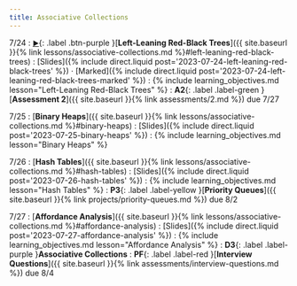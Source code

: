 ```yaml
---
title: Associative Collections
---
```


7/24
: [**<small>▶</small>**](https://podcast.ucsd.edu/watch/s123/dsc30_a00/9){: .label .btn-purple }[**Left-Leaning Red-Black Trees**]({{ site.baseurl }}{% link lessons/associative-collections.md %}#left-leaning-red-black-trees)
  : [Slides]({% include direct.liquid post='2023-07-24-left-leaning-red-black-trees' %}) &middot;
    [Marked]({% include direct.liquid post='2023-07-24-left-leaning-red-black-trees-marked' %})
: {% include learning_objectives.md lesson="Left-Leaning Red-Black Trees" %}
: **A2**{: .label .label-green }[**Assessment 2**]({{ site.baseurl }}{% link assessments/2.md %}) due 7/27

7/25
: [**Binary Heaps**]({{ site.baseurl }}{% link lessons/associative-collections.md %}#binary-heaps)
  : [Slides]({% include direct.liquid post='2023-07-25-binary-heaps' %})
: {% include learning_objectives.md lesson="Binary Heaps" %}

7/26
: [**Hash Tables**]({{ site.baseurl }}{% link lessons/associative-collections.md %}#hash-tables)
  : [Slides]({% include direct.liquid post='2023-07-26-hash-tables' %})
: {% include learning_objectives.md lesson="Hash Tables" %}
: **P3**{: .label .label-yellow }[**Priority Queues**]({{ site.baseurl }}{% link projects/priority-queues.md %}) due 8/2

7/27
: [**Affordance Analysis**]({{ site.baseurl }}{% link lessons/associative-collections.md %}#affordance-analysis)
  : [Slides]({% include direct.liquid post='2023-07-27-affordance-analysis' %})
: {% include learning_objectives.md lesson="Affordance Analysis" %}
: **D3**{: .label .label-purple }**Associative Collections**
: **PF**{: .label .label-red }[**Interview Questions**]({{ site.baseurl }}{% link assessments/interview-questions.md %}) due 8/4
